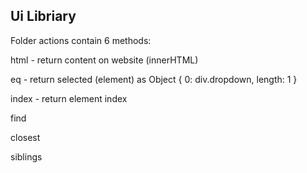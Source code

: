 Ui Libriary
---------------------

Folder actions
contain 6 methods:

html - return content on website (innerHTML)

eq - return selected (element) as Object { 0: div.dropdown, length: 1 }

index - return element index

find 

closest

siblings